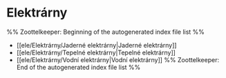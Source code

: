 # Elektrárny
%% Zoottelkeeper: Beginning of the autogenerated index file list  %%
-  [[ele/Elektrárny/Jaderné elektrárny|Jaderné elektrárny]]
-  [[ele/Elektrárny/Tepelné elektrárny|Tepelné elektrárny]]
-  [[ele/Elektrárny/Vodní elektrárny|Vodní elektrárny]]
%% Zoottelkeeper: End of the autogenerated index file list  %%
